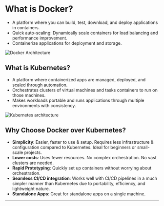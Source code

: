 # What is Docker?

- A platform where you can build, test, download,
and deploy applications in containers.
- Quick auto-scaling: Dynamically scale containers
for load balancing and performance improvement.
- Containerize applications for deployment and storage.

![Docker Architecture](https://github.com/user-attachments/assets/dc53c6c0-0e5c-4a25-a4f5-399f4bc93442)


## What is Kubernetes?

- A platform where containerized apps are managed,
deployed, and scaled through automation.
- Orchestrates clusters of virtual machines
and tasks containers to run on those machines.
- Makes workloads portable and runs applications
through multiple environments with consistency.

![Kubernetes architecture](https://github.com/user-attachments/assets/3bdce5ff-5c93-4638-9aa4-53b0d82e3f99)


## Why Choose Docker over Kubernetes?

- **Simplicity**: Easier, faster to use & setup. Requires less infrastructure
& configuration compared to Kubernetes.
Ideal for beginners or small-scale projects.
- **Lower costs**: Uses fewer resources. No complex orchestration.
No vast clusters are needed.
- **Rapid Prototyping**: Quickly set up containers
without worrying about orchestration.
- **Seamless CI/CD integration**: Works well with CI/CD pipelines
in a much simpler manner than Kubernetes due to
portability, efficiency, and lightweight nature.
- **Standalone Apps**: Great for standalone apps on a single machine.

---
